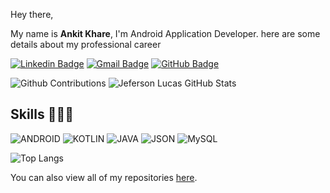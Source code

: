 Hey there,

My name is **Ankit Khare**, I'm Android Application Developer. here are some details about my professional career

<!-- Social Networks -->
<p align="left">
	<!-- Linkedin -->
	<a href=https://www.linkedin.com/in/ankit-khare-08/" target="_black"><img alt="Linkedin Badge" src="https://img.shields.io/badge/-Ankit%20Khare-FFA500?&style=flat&logo=Linkedin&logoColor=white" title="Linkedin Badge" /></a>
	<!-- E-mail -->
	<a href="mailto:khareankit0804@gmail.com" target="_black"><img alt="Gmail Badge" src="https://img.shields.io/badge/-ankit.khare-FFA500?&style=flat&logo=Gmail&logoColor=white%22%20title=%22Gmail%20Badge" /></a>
	<!-- Github -->
	<a href="https://github.com/ankitkhare" target="_black"><img alt="GitHub Badge" src="https://img.shields.io/badge/-ankitkhare-FFA500?fff&style=flat&logo=github&logoColor=white" title="GitHub Badge" /></a>
</p>

<!-- GitHub Stats -->

<img alt="Github Contributions" src="https://github-readme-streak-stats.herokuapp.com/?user=ankitkhare&theme=dracula&hide_border=true" title="Github Contributions"/>

<img alt="Jeferson Lucas GitHub Stats" src="https://github-readme-stats.vercel.app/api?username=ankitkhare&theme=dracula&show_icons=true&hide_border=true" title="Ankit Khare GitHub Stats"/>


<!-- Skills -->

## Skills 👨🏻‍💻

<!-- Languages, libs and frameworks -->

![ANDROID](https://img.shields.io/badge/-ANDROID-000?style=flat&logo=ANDROID&logoColor=FFA500)
![KOTLIN](https://img.shields.io/badge/-KOTLIN-000?style=flat&logo=KOTLIN&logoColor=FFA500)
![JAVA](https://img.shields.io/badge/-JAVA-000?style=flat&logo=JAVA&logoColor=FFA500)
![JSON](https://img.shields.io/badge/-JSON-000?style=flat&logo=json&logoColor=FFA500)
![MySQL](https://img.shields.io/badge/-MySQL-000?style=flat&logoColor=FFA500&logo=mysql)

<img alt="Top Langs" src="https://github-readme-stats.vercel.app/api/top-langs/?username=ankitkhare&layout=compact&theme=dracula&hide_border=true" title="Top Langs"/>


You can also view all of my repositories [here](https://github.com/ankitkhare?tab=repositories&q=&type=source&language=).
